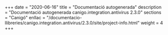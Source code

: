 +++
date        = "2020-06-16"
title       = "Documentació autogenerada"
description = "Documentació autogenerada canigo.integration.antivirus 2.3.0"
sections    = "Canigó"
enllac		= "/documentacio-llibreries/canigo.integration.antivirus/2.3.0/site/project-info.html"
weight      = 4
+++

